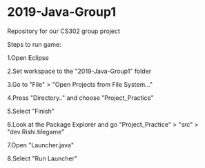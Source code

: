 # 2019-Java-Group1
Repository for our CS302 group project

Steps to run game:

1.Open Eclipse

2.Set workspace to the "2019-Java-Group1" folder

3.Go to "File" > "Open Projects from File System..."

4.Press "Directory.." and choose "Project_Practice"

5.Select "Finish"

6.Look at the Package Explorer and go "Project_Practice" > "src" > "dev.Rishi.tilegame"

7.Open "Launcher.java"

8.Select "Run Launcher"
